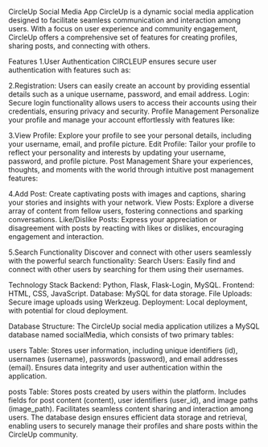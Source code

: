 CircleUp Social Media App
CircleUp is a dynamic social media application designed to facilitate seamless communication and interaction among users. With a focus on user experience and community engagement, CircleUp offers a comprehensive set of features for creating profiles, sharing posts, and connecting with others.

Features
1.User Authentication CIRCLEUP ensures secure user authentication with features such as:

2.Registration: Users can easily create an account by providing essential details such as a unique username, password, and email address. Login: Secure login functionality allows users to access their accounts using their credentials, ensuring privacy and security. Profile Management Personalize your profile and manage your account effortlessly with features like:

3.View Profile: Explore your profile to see your personal details, including your username, email, and profile picture. Edit Profile: Tailor your profile to reflect your personality and interests by updating your username, password, and profile picture. Post Management Share your experiences, thoughts, and moments with the world through intuitive post management features:

4.Add Post: Create captivating posts with images and captions, sharing your stories and insights with your network. View Posts: Explore a diverse array of content from fellow users, fostering connections and sparking conversations. Like/Dislike Posts: Express your appreciation or disagreement with posts by reacting with likes or dislikes, encouraging engagement and interaction.

5.Search Functionality Discover and connect with other users seamlessly with the powerful search functionality: Search Users: Easily find and connect with other users by searching for them using their usernames.

Technology Stack
Backend: Python, Flask, Flask-Login, MySQL. Frontend: HTML, CSS, JavaScript. Database: MySQL for data storage. File Uploads: Secure image uploads using Werkzeug. Deployment: Local deployment, with potential for cloud deployment.

Database Structure:
The CircleUp social media application utilizes a MySQL database named socialMedia, which consists of two primary tables:

users Table: Stores user information, including unique identifiers (id), usernames (username), passwords (password), and email addresses (email). Ensures data integrity and user authentication within the application.

posts Table: Stores posts created by users within the platform. Includes fields for post content (content), user identifiers (user_id), and image paths (image_path). Facilitates seamless content sharing and interaction among users. The database design ensures efficient data storage and retrieval, enabling users to securely manage their profiles and share posts within the CircleUp community.
